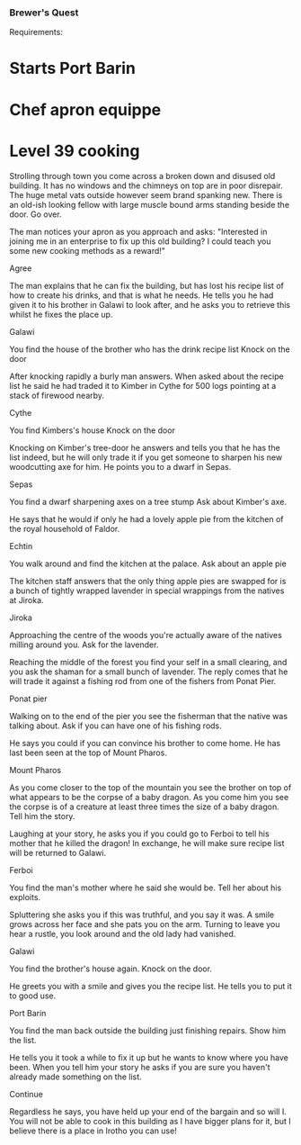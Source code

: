 ### Brewer's Quest
Requirements:
# Starts Port Barin
# Chef apron equippe
# Level 39 cooking


Strolling through town you come across a broken down and disused old building. It has no windows and the chimneys on top are in poor disrepair. The huge metal vats outside however seem brand spanking new. There is an old-ish looking fellow with large muscle bound arms standing beside the door. Go over.

The man notices your apron as you approach and asks: "Interested in joining me in an enterprise to fix up this old building? I could teach you some new cooking methods as a reward!"

Agree


The man explains that he can fix the building, but has lost his recipe list of how to create his drinks, and that is what he needs. He tells you he had given it to his brother in Galawi to look after, and he asks you to retrieve this whilst he fixes the place up.


Galawi

You find the house of the brother who has the drink recipe list Knock on the door


After knocking rapidly a burly man answers. When asked about the recipe list he said he had traded it to Kimber in Cythe for 500 logs pointing at a stack of firewood nearby.


Cythe

You find Kimbers's house Knock on the door


Knocking on Kimber's tree-door he answers and tells you that he has the list indeed, but he will only trade it if you get someone to sharpen his new woodcutting axe for him. He points you to a dwarf in Sepas.


Sepas

You find a dwarf sharpening axes on a tree stump Ask about Kimber's axe.

He says that he would if only he had a lovely apple pie from the kitchen of the royal household of Faldor.


Echtin

You walk around and find the kitchen at the palace. Ask about an apple pie

The kitchen staff answers that the only thing apple pies are swapped for is a bunch of tightly wrapped lavender in special wrappings from the natives at Jiroka.


Jiroka

Approaching the centre of the woods you're actually aware of the natives milling around you. Ask for the lavender.


Reaching the middle of the forest you find your self in a small clearing, and you ask the shaman for a small bunch of lavender. The reply comes that he will trade it against a fishing rod from one of the fishers from Ponat Pier.


Ponat pier

Walking on to the end of the pier you see the fisherman that the native was talking about. Ask if you can have one of his fishing rods.


He says you could if you can convince his brother to come home. He has last been seen at the top of Mount Pharos.


Mount Pharos

As you come closer to the top of the mountain you see the brother on top of what appears to be the corpse of a baby dragon. As you come him you see the corpse is of a creature at least three times the size of a baby dragon. Tell him the story.


Laughing at your story, he asks you if you could go to Ferboi to tell his mother that he killed the dragon! In exchange, he will make sure recipe list will be returned to Galawi.


Ferboi

You find the man's mother where he said she would be. Tell her about his exploits.


Spluttering she asks you if this was truthful, and you say it was. A smile grows across her face and she pats you on the arm. Turning to leave you hear a rustle, you look around and the old lady had vanished.


Galawi

You find the brother's house again. Knock on the door.

He greets you with a smile and gives you the recipe list. He tells you to put it to good use.


Port Barin

You find the man back outside the building just finishing repairs. Show him the list.


He tells you it took a while to fix it up but he wants to know where you have been. When you tell him your story he asks if you are sure you haven't already made something on the list.

Continue

Regardless he says, you have held up your end of the bargain and so will I. You will not be able to cook in this building as I have bigger plans for it, but I believe there is a place in Irotho you can use!